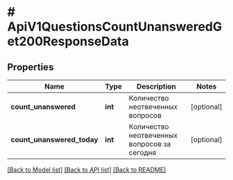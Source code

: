 # # ApiV1QuestionsCountUnansweredGet200ResponseData

## Properties

Name | Type | Description | Notes
------------ | ------------- | ------------- | -------------
**count_unanswered** | **int** | Количество неотвеченных вопросов | [optional]
**count_unanswered_today** | **int** | Количество неотвеченных вопросов за сегодня | [optional]

[[Back to Model list]](../../README.md#models) [[Back to API list]](../../README.md#endpoints) [[Back to README]](../../README.md)

